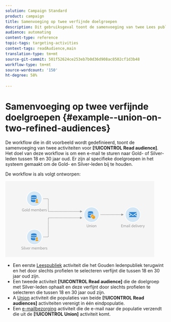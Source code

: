 ```yaml
---
solution: Campaign Standard
product: campaign
title: Samenvoeging op twee verfijnde doelgroepen
description: Dit gebruiksgeval toont de samenvoeging van twee Lees publieksactiviteiten.
audience: automating
content-type: reference
topic-tags: targeting-activities
context-tags: readAudience,main
translation-type: tm+mt
source-git-commit: 501f52624ce253eb7b0d36d908ac8502cf1d3b48
workflow-type: tm+mt
source-wordcount: '150'
ht-degree: 58%

---
```



# Samenvoeging op twee verfijnde doelgroepen {#example--union-on-two-refined-audiences}

De workflow die in dit voorbeeld wordt gedefinieerd, toont de samenvoeging van twee activiteiten voor **[!UICONTROL Read audience]**. Het doel van deze workflow is om een e-mail te sturen naar Gold- of Silver-leden tussen 18 en 30 jaar oud. Er zijn al specifieke doelgroepen in het systeem gemaakt om de Gold- en Silver-leden bij te houden.

De workflow is als volgt ontworpen:

![](assets/readaudience_activity_example1.png)

* Een eerste [Leespubliek](../../automating/using/read-audience.md) activiteit die het Gouden ledenpubliek terugwint en het door slechts profielen te selecteren verfijnt die tussen 18 en 30 jaar oud zijn.
* Een tweede activiteit **[!UICONTROL Read audience]** die de doelgroep met Silver-leden ophaalt en deze verfijnt door slechts profielen te selecteren die tussen 18 en 30 jaar oud zijn.
* A [Union](../../automating/using/union.md) activiteit die populaties van beide **[!UICONTROL Read audiences]** activiteiten verenigt in één eindpopulatie.
* Een [e-mailbezorging](../../automating/using/email-delivery.md) activiteit die de e-mail naar de populatie verzendt die uit de **[!UICONTROL Union]** activiteit komt.
